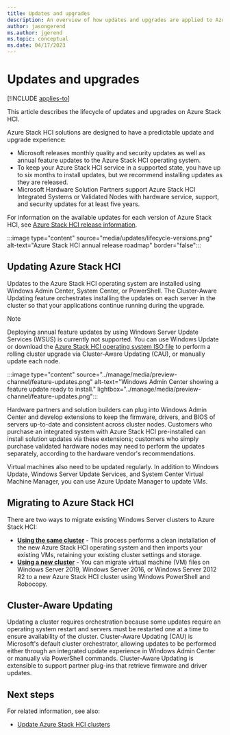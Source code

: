 ```yaml
---
title: Updates and upgrades
description: An overview of how updates and upgrades are applied to Azure Stack HCI.
author: jasongerend
ms.author: jgerend
ms.topic: conceptual
ms.date: 04/17/2023
---
```


# Updates and upgrades

[!INCLUDE [applies-to](../../includes/hci-applies-to-22h2-21h2.md)]

This article describes the lifecycle of updates and upgrades on Azure Stack HCI. 

Azure Stack HCI solutions are designed to have a predictable update and upgrade experience:

- Microsoft releases monthly quality and security updates as well as annual feature updates to the Azure Stack HCI operating system.
- To keep your Azure Stack HCI service in a supported state, you have up to six months to install updates, but we recommend installing updates as they are released.
- Microsoft Hardware Solution Partners support Azure Stack HCI Integrated Systems or Validated Nodes with hardware service, support, and security updates for at least five years.

For information on the available updates for each version of Azure Stack HCI, see [Azure Stack HCI release information](../release-information.md).

:::image type="content" source="media/updates/lifecycle-versions.png" alt-text="Azure Stack HCI annual release roadmap" border="false":::

## Updating Azure Stack HCI

Updates to the Azure Stack HCI operating system are installed using Windows Admin Center, System Center, or PowerShell. The Cluster-Aware Updating feature orchestrates installing the updates on each server in the cluster so that your applications continue running during the upgrade.

> [!NOTE]
> Deploying annual feature updates by using Windows Server Update Services (WSUS) is currently not supported. You can use Windows Update or download the [Azure Stack HCI operating system ISO file](../deploy/download-azure-stack-hci-software.md) to perform a rolling cluster upgrade via Cluster-Aware Updating (CAU), or manually update each node.

:::image type="content" source="../manage/media/preview-channel/feature-updates.png" alt-text="Windows Admin Center showing a feature update ready to install." lightbox="../manage/media/preview-channel/feature-updates.png":::

Hardware partners and solution builders can plug into Windows Admin Center and develop extensions to keep the firmware, drivers, and BIOS of servers up-to-date and consistent across cluster nodes. Customers who purchase an integrated system with Azure Stack HCI pre-installed can install solution updates via these extensions; customers who simply purchase validated hardware nodes may need to perform the updates separately, according to the hardware vendor's recommendations.

Virtual machines also need to be updated regularly. In addition to Windows Update,  Windows Server Update Services, and System Center Virtual Machine Manager, you can use Azure Update Manager to update VMs.

## Migrating to Azure Stack HCI

There are two ways to migrate existing Windows Server clusters to Azure Stack HCI:

- **[Using the same cluster](../deploy/migrate-cluster-same-hardware.md)** - This process performs a clean installation of the new Azure Stack HCI operating system and then imports your existing VMs, retaining your existing cluster settings and storage.
- **[Using a new cluster](../deploy/migrate-cluster-new-hardware.md)** - You can migrate virtual machine (VM) files on Windows Server 2019, Windows Server 2016, or Windows Server 2012 R2 to a new Azure Stack HCI cluster using Windows PowerShell and Robocopy.

## Cluster-Aware Updating

Updating a cluster requires orchestration because some updates require an operating system restart and servers must be restarted one at a time to ensure availability of the cluster. Cluster-Aware Updating (CAU) is Microsoft's default cluster orchestrator, allowing updates to be performed either through an integrated update experience in Windows Admin Center or manually via PowerShell commands. Cluster-Aware Updating is extensible to support partner plug-ins that retrieve firmware and driver updates.

## Next steps

For related information, see also:

- [Update Azure Stack HCI clusters](../manage/update-cluster.md)